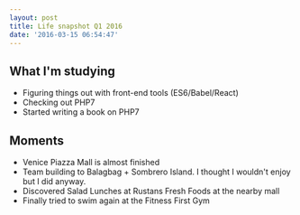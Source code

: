```yaml
---
layout: post
title: Life snapshot Q1 2016
date: '2016-03-15 06:54:47'
---
```


## What I'm studying

- Figuring things out with front-end tools (ES6/Babel/React)
- Checking out PHP7
- Started writing a book on PHP7

## Moments
- Venice Piazza Mall is almost finished
- Team building to Balagbag + Sombrero Island. I thought I wouldn't enjoy but I did anyway.
- Discovered Salad Lunches at Rustans Fresh Foods at the nearby mall
- Finally tried to swim again at the Fitness First Gym

